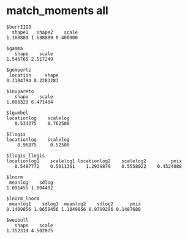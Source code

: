# match_moments all

    $burrIII3
      shape1   shape2    scale 
    1.188889 1.688889 0.400000 
    
    $gamma
       shape    scale 
    1.546765 2.517249 
    
    $gompertz
     location     shape 
    0.1194794 0.2283287 
    
    $invpareto
       shape    scale 
    1.086328 6.471484 
    
    $lgumbel
    locationlog    scalelog 
       0.534375    0.762500 
    
    $llogis
    locationlog    scalelog 
        0.96875     0.52500 
    
    $llogis_llogis
    locationlog1    scalelog1 locationlog2    scalelog2         pmix 
       0.5487772    0.5011361    1.2939879    0.5558022    0.4524088 
    
    $lnorm
     meanlog    sdlog 
    1.091455 1.004492 
    
    $lnorm_lnorm
     meanlog1    sdlog1  meanlog2    sdlog2      pmix 
    0.1409856 1.0659456 1.1849856 0.9799296 0.1487680 
    
    $weibull
       shape    scale 
    1.352319 4.502075 
    

